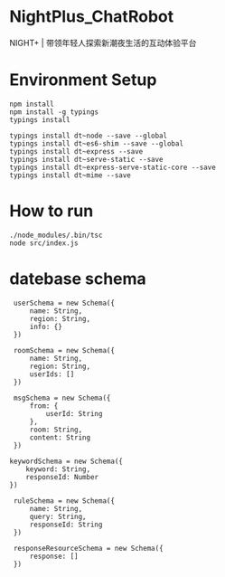 # NightPlus_ChatRobot
NIGHT+ | 带领年轻人探索新潮夜生活的互动体验平台

# Environment Setup

```
npm install
npm install -g typings
typings install

typings install dt~node --save --global
typings install dt~es6-shim --save --global
typings install dt~express --save 
typings install dt~serve-static --save 
typings install dt~express-serve-static-core --save 
typings install dt~mime --save 

```

# How to run

```
./node_modules/.bin/tsc
node src/index.js
```

# datebase schema

```
 userSchema = new Schema({
     name: String,
     region: String,
     info: {}
 })
```

```
 roomSchema = new Schema({
     name: String,
     region: String,
     userIds: []
 })
```

```
 msgSchema = new Schema({
     from: {
         userId: String
     },
     room: String,
     content: String
 })
```

```
keywordSchema = new Schema({
    keyword: String,
    responseId: Number
})
```

```
 ruleSchema = new Schema({
     name: String,
     query: String,
     responseId: String
 })
```

```
 responseResourceSchema = new Schema({
     response: []
 })
```


